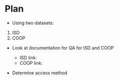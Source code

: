 
# Plan

- Using two datasets:
1. ISD
2. COOP

- Look at documentation for QA for ISD and COOP
  - ISD link: 
  - COOP link: 
  
- Determine access method
